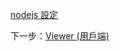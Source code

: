 [nodejs 設定](/zh-TW/viewer/java.md ':include :type=markdown')

下一步：[Viewer (用戶端)](/zh-TW/viewer/2legged/ui)